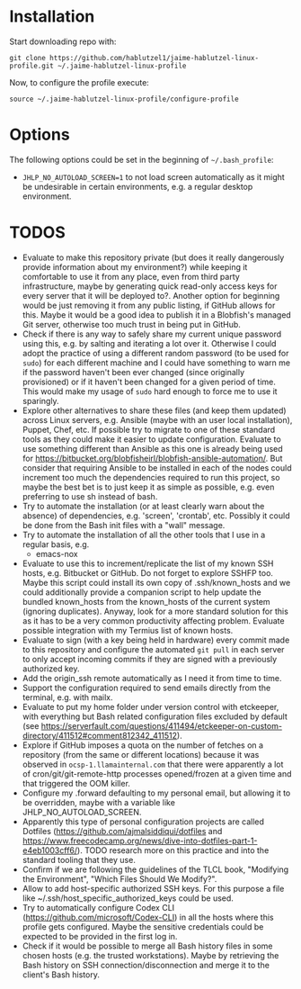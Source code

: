 # Installation #

Start downloading repo with:

```
git clone https://github.com/hablutzel1/jaime-hablutzel-linux-profile.git ~/.jaime-hablutzel-linux-profile
```

Now, to configure the profile execute:

```
source ~/.jaime-hablutzel-linux-profile/configure-profile
```

# Options #

The following options could be set in the beginning of `~/.bash_profile`:

- `JHLP_NO_AUTOLOAD_SCREEN=1` to not load screen automatically as it might be undesirable in certain environments, e.g. a regular desktop environment.

# TODOS #

* Evaluate to make this repository private (but does it really dangerously provide information about my environment?) while keeping it comfortable to use it from any place, even from third party infrastructure, maybe by generating quick read-only access keys for every server that it will be deployed to?. Another option for beginning would be just removing it from any public listing, if GitHub allows for this. Maybe it would be a good idea to publish it in a Blobfish's managed Git server, otherwise too much trust in being put in GitHub.
* Check if there is any way to safely share my current unique password using this, e.g. by salting and iterating a lot over it. Otherwise I could adopt the practice of using a different random password (to be used for `sudo`) for each different machine and I could have something to warn me if the password haven't been ever changed (since originally provisioned) or if it haven't been changed for a given period of time. This would make my usage of `sudo` hard enough to force me to use it sparingly.
* Explore other alternatives to share these files (and keep them updated) across Linux servers, e.g. Ansible (maybe with an user local installation), Puppet, Chef, etc. If possible try to migrate to one of these standard tools as they could make it easier to update configuration. Evaluate to use something different than Ansible as this one is already being used for https://bitbucket.org/blobfisheirl/blobfish-ansible-automation/. But consider that requiring Ansible to be installed in each of the nodes could increment too much the dependencies required to run this project, so maybe the best bet is to just keep it as simple as possible, e.g. even preferring to use sh instead of bash.
* Try to automate the installation (or at least clearly warn about the absence) of dependencies, e.g. 'screen', 'crontab', etc. Possibly it could be done from the Bash init files with a "wall" message.
* Try to automate the installation of all the other tools that I use in a regular basis, e.g.
  * emacs-nox
* Evaluate to use this to increment/replicate the list of my known SSH hosts, e.g. Bitbucket or GitHub. Do not forget to explore SSHFP too. Maybe this script could install its own copy of .ssh/known_hosts and we could additionally provide a companion script to help update the bundled known_hosts from the known_hosts of the current system (ignoring duplicates). Anyway, look for a more standard solution for this as it has to be a very common productivity affecting problem. Evaluate possible integration with my Termius list of known hosts.
* Evaluate to sign (with a key being held in hardware) every commit made to this repository and configure the automated `git pull` in each server to only accept incoming commits if they are signed with a previously authorized key.
* Add the origin_ssh remote automatically as I need it from time to time.
* Support the configuration required to send emails directly from the terminal, e.g. with mailx.
* Evaluate to put my home folder under version control with etckeeper, with everything but Bash related configuration files excluded by default (see https://serverfault.com/questions/411494/etckeeper-on-custom-directory/411512#comment812342_411512).
* Explore if GitHub imposes a quota on the number of fetches on a repository (from the same or different locations) because it was observed in `ocsp-1.llamainternal.com` that there were apparently a lot of cron/git/git-remote-http processes opened/frozen at a given time and that triggered the OOM killer.
* Configure my .forward defaulting to my personal email, but allowing it to be overridden, maybe with a variable like JHLP_NO_AUTOLOAD_SCREEN.
* Apparently this type of personal configuration projects are called Dotfiles (https://github.com/ajmalsiddiqui/dotfiles and https://www.freecodecamp.org/news/dive-into-dotfiles-part-1-e4eb1003cff6/). TODO research more on this practice and into the standard tooling that they use.
* Confirm if we are following the guidelines of the TLCL book, "Modifying the Environment", "Which Files Should We Modify?".
* Allow to add host-specific authorized SSH keys. For this purpose a file like ~/.ssh/host_specific_authorized_keys could be used.
* Try to automatically configure Codex CLI (https://github.com/microsoft/Codex-CLI) in all the hosts where this profile gets configured. Maybe the sensitive credentials could be expected to be provided in the first log in.
* Check if it would be possible to merge all Bash history files in some chosen hosts (e.g. the trusted workstations). Maybe by retrieving the Bash history on SSH connection/disconnection and merge it to the client's Bash history.
